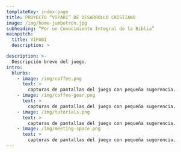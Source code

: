 ```yaml
---
templateKey: index-page
title: PROYECTO “VIPABI” DE DESARROLLO CRISTIANO
image: /img/home-jumbotron.jpg
subheading: “Por un Conocimiento Integral de la Biblia”
mainpitch:
  title: VIPABI
  description: >

description: >-
  Descripción breve del juego.
intro:
  blurbs:
    - image: /img/coffee.png
      text: >
        capturas de pantallas del juego con pequeña sugerencia.
    - image: /img/coffee-gear.png
      text: >
        capturas de pantallas del juego con pequeña sugerencia.
    - image: /img/tutorials.png
      text: >
        capturas de pantallas del juego con pequeña sugerencia.
    - image: /img/meeting-space.png
      text: >
        capturas de pantallas del juego con pequeña sugerencia.
---
```

